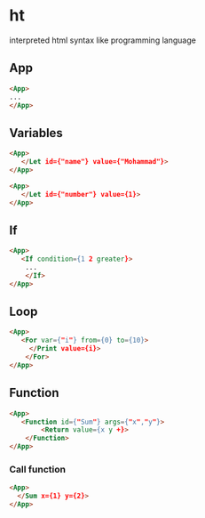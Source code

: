 # ht

interpreted html syntax like programming language

## App

```html
<App>
...
</App>
```

## Variables

```html
<App>
   </Let id={"name"} value={"Mohammad"}>
</App>
```

```html
<App>
   </Let id={"number"} value={1}>
</App>
```

## If

```html
<App>
   <If condition={1 2 greater}>
    ...
    </If>
</App>
```

## Loop

```html
<App>
   <For var={"i"} from={0} to={10}>
     </Print value={i}>
    </For>
</App>
```

## Function

```html
<App>
   <Function id={"Sum"} args={"x","y"}>
        <Return value={x y +}>
    </Function>
</App>
```

### Call function

```html
<App>
  </Sum x={1} y={2}>
</App>
```
